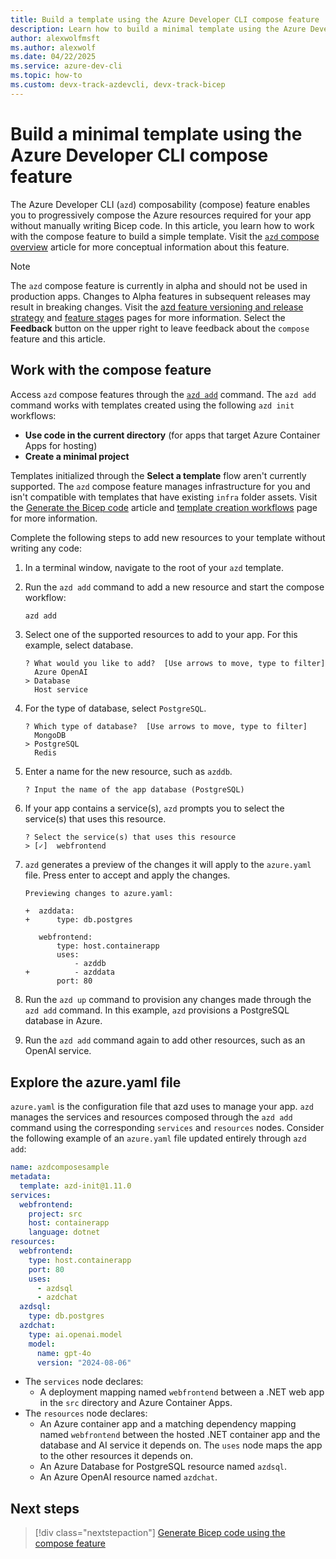 ```yaml
---
title: Build a template using the Azure Developer CLI compose feature
description: Learn how to build a minimal template using the Azure Developer CLI compose feature
author: alexwolfmsft
ms.author: alexwolf
ms.date: 04/22/2025
ms.service: azure-dev-cli
ms.topic: how-to
ms.custom: devx-track-azdevcli, devx-track-bicep
---
```


# Build a minimal template using the Azure Developer CLI compose feature

The Azure Developer CLI (`azd`) composability (compose) feature enables you to progressively compose the Azure resources required for your app without manually writing Bicep code. In this article, you learn how to work with the compose feature to build a simple template. Visit the [`azd` compose overview](azd-compose-overview) article for more conceptual information about this feature.

> [!NOTE]
> The `azd` compose feature is currently in alpha and should not be used in production apps. Changes to Alpha features in subsequent releases may result in breaking changes. Visit the [azd feature versioning and release strategy](/azure/developer/azure-developer-cli/feature-versioning) and [feature stages](https://github.com/Azure/azure-dev/blob/main/cli/azd/docs/feature-stages.md) pages for more information. Select the **Feedback** button on the upper right to leave feedback about the `compose` feature and this article.

## Work with the compose feature

Access `azd` compose features through the [`azd add`](/azure/developer/azure-developer-cli/reference#azd-add) command. The `azd add` command works with templates created using the following `azd init` workflows:

- **Use code in the current directory** (for apps that target Azure Container Apps for hosting)
- **Create a minimal project**

Templates initialized through the **Select a template** flow aren't currently supported. The `azd` compose feature manages infrastructure for you and isn't compatible with templates that have existing `infra` folder assets. Visit the [Generate the Bicep code](azd-compose-generate.md) article and [template creation workflows](/azure/developer/azure-developer-cli/make-azd-compatible) page for more information.

Complete the following steps to add new resources to your template without writing any code:

1. In a terminal window, navigate to the root of your `azd` template.

1. Run the `azd add` command to add a new resource and start the compose workflow:

    ```bash
    azd add
    ```

1. Select one of the supported resources to add to your app. For this example, select database.

    ```output
    ? What would you like to add?  [Use arrows to move, type to filter]
      Azure OpenAI
    > Database
      Host service
    ```

1. For the type of database, select `PostgreSQL`.

    ```output
    ? Which type of database?  [Use arrows to move, type to filter]
      MongoDB
    > PostgreSQL
      Redis
    ```

1. Enter a name for the new resource, such as `azddb`.

    ```output
    ? Input the name of the app database (PostgreSQL)
    ```

1. If your app contains a service(s), `azd` prompts you to select the service(s) that uses this resource.

    ```output
    ? Select the service(s) that uses this resource
    > [✓]  webfrontend
    ```

1. `azd` generates a preview of the changes it will apply to the `azure.yaml` file. Press enter to accept and apply the changes.

    ```output
    Previewing changes to azure.yaml:
    
    +  azddata:
    +      type: db.postgres
    
       webfrontend:
           type: host.containerapp
           uses:
               - azddb
    +          - azddata
           port: 80
    ```

1. Run the `azd up` command to provision any changes made through the `azd add` command. In this example, `azd` provisions a PostgreSQL database in Azure.

1. Run the `azd add` command again to add other resources, such as an OpenAI service.

## Explore the azure.yaml file

`azure.yaml` is the configuration file that azd uses to manage your app. `azd` manages the services and resources composed through the `azd add` command using the corresponding `services` and `resources` nodes. Consider the following example of an `azure.yaml` file updated entirely through `azd add`:

```yml
name: azdcomposesample
metadata:
  template: azd-init@1.11.0
services:
  webfrontend:
    project: src
    host: containerapp
    language: dotnet
resources:
  webfrontend:
    type: host.containerapp
    port: 80
    uses:
      - azdsql
      - azdchat
  azdsql:
    type: db.postgres
  azdchat:
    type: ai.openai.model
    model:
      name: gpt-4o
      version: "2024-08-06"
```

- The `services` node declares:
    - A deployment mapping named `webfrontend` between a .NET web app in the `src` directory and Azure Container Apps.
- The `resources` node declares:
    - An Azure container app and a matching dependency mapping named `webfrontend` between the hosted .NET container app and the database and AI service it depends on. The `uses` node maps the app to the other resources it depends on.
    - An Azure Database for PostgreSQL resource named `azdsql`.
    - An Azure OpenAI resource named `azdchat`.

## Next steps

> [!div class="nextstepaction"]
> [Generate Bicep code using the compose feature](azd-compose-generate.md)
